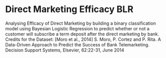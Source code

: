 # Direct Marketing Efficacy BLR
Analysing Efficacy of Direct Marketing by building a binary classification model using Bayesian Logistic Regression to predict whether or not a customer will subscribe a term deposit after the direct marketing by bank.
Credits for the Dataset:
[Moro et al., 2014] S. Moro, P. Cortez and P. Rita. A Data-Driven Approach to Predict the Success of Bank Telemarketing. Decision Support Systems, Elsevier, 62:22-31, June 2014
